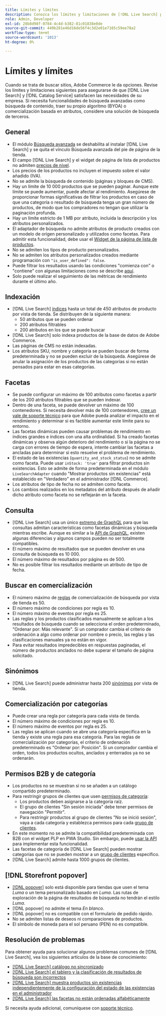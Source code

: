 ```yaml
---
title: Límites y límites
description: Conozca los límites y limitaciones de [!DNL Live Search] para asegurarse de que cumple con las necesidades de su empresa.
role: Admin, Developer
exl-id: 28b8d98f-0784-4c4d-b382-81c01838e0de
source-git-commit: 449b281e46d16de56f4c3d2e01e7165c59ee78a2
workflow-type: tm+mt
source-wordcount: '1013'
ht-degree: 0%

---
```


# Límites y límites

Cuando se trata de buscar sitios, Adobe Commerce le da opciones. Revise los límites y limitaciones siguientes para asegurarse de que [!DNL Live Search] y [!DNL Catalog Service] satisfacen las necesidades de su empresa. Si necesita funcionalidades de búsqueda avanzadas como búsqueda de contenido, traer su propio algoritmo (BYOA) o comercialización basada en atributos, considere una solución de búsqueda de terceros.

## General

- El módulo [Búsqueda avanzada](https://experienceleague.adobe.com/en/docs/commerce-admin/catalog/catalog/search/search) se deshabilita al instalar [!DNL Live Search] y se quita el vínculo Búsqueda avanzada del pie de página de la tienda.
- El campo [!DNL Live Search] y el widget de página de lista de productos no admiten [precios de nivel](https://experienceleague.adobe.com/en/docs/commerce-admin/catalog/products/pricing/product-price-tier).
- Los precios de los productos no incluyen el impuesto sobre el valor añadido (IVA).
- No se admite la búsqueda de contenido (páginas y bloques de CMS).
- Hay un límite de 10 000 productos que se pueden paginar. Aunque este límite se puede aumentar, puede afectar al rendimiento. Asegúrese de proporcionar formas significativas de filtrar los productos en caso de que una categoría o resultado de búsqueda tenga un gran número de productos, de modo que los compradores no tengan que utilizar la paginación profunda.
- Hay un límite estricto de 1 MB por atributo, incluida la descripción y los atributos personalizados.
- El adaptador de búsqueda no admite atributos de producto creados con un modelo de origen personalizado y utilizados como facetas. Para admitir esta funcionalidad, debe usar el [Widget de la página de lista de productos](plp-styling.md).
- No se admiten los tipos de producto personalizados.
- No se admiten los atributos personalizados creados mediante programación con `"is_user_defined": false`.
- Puede filtrar los resultados usando las condiciones &quot;comienza con&quot; o &quot;contiene&quot; con algunas limitaciones como se describe [aquí](https://developer.adobe.com/commerce/services/graphql/live-search/product-search/#limitations).
- Solo puede realizar el seguimiento de las métricas de rendimiento durante el último año.

## Indexación

- [!DNL Live Search] [índices](indexing.md) hasta un total de 450 atributos de producto por vista de tienda. Se distribuyen de la siguiente manera:
   - 50 atributos que se pueden ordenar
   - 200 atributos filtrables
   - 200 atributos en los que se puede buscar
- [!DNL Live Search] solo indexa productos de la base de datos de Adobe Commerce.
- Las páginas de CMS no están indexadas.
- Los atributos SKU, nombre y categoría se pueden buscar de forma predeterminada y no se pueden excluir de la búsqueda. Asegúrese de anular la asignación de los productos de las categorías si no están pensados para estar en esas categorías.

## Facetas

- Se puede configurar un máximo de 100 atributos como facetas a partir de los 200 atributos filtrables que se pueden indexar.
- Dentro de una faceta, se puede devolver un máximo de 100 contenedores. Si necesita devolver más de 100 contenedores, [cree un vale de soporte técnico](https://experienceleague.adobe.com/en/docs/commerce-knowledge-base/kb/help-center-guide/magento-help-center-user-guide) para que Adobe pueda analizar el impacto en el rendimiento y determinar si es factible aumentar este límite para su entorno.
- Las facetas dinámicas pueden causar problemas de rendimiento en índices grandes e índices con una alta ordinalidad. Si ha creado facetas dinámicas y observa algún deterioro del rendimiento o si la página no se carga con errores de tiempo de espera, intente cambiar las facetas a ancladas para determinar si esto resuelve el problema de rendimiento.
- El estado de las existencias (`quantity_and_stock_status`) no se admite como faceta. Puede usar `inStock: 'true'` para filtrar productos sin existencias. Esto se admite de forma predeterminada en el módulo `LiveSearchAdapter` cuando &quot;Mostrar productos sin existencias&quot; está establecido en &quot;Verdadero&quot; en el administrador [!DNL Commerce].
- Los atributos de tipo de fecha no se admiten como faceta.
- Los cambios realizados en los metadatos del atributo después de añadir dicho atributo como faceta no se reflejarán en la faceta.

## Consulta

- [!DNL Live Search] usa un único [extremo de GraphQL](https://developer.adobe.com/commerce/services/graphql/live-search/) para que las consultas admitan características como facetas dinámicas y búsqueda mientras escribe. Aunque es similar a la [API de GraphQL](https://developer.adobe.com/commerce/webapi/graphql/), existen algunas diferencias y algunos campos pueden no ser totalmente compatibles.
- El número máximo de resultados que se pueden devolver en una consulta de búsqueda es 10 000.
- El número máximo de resultados por página es de 500.
- No es posible filtrar los resultados mediante un atributo de tipo de fecha.

## Buscar en comercialización

- El número máximo de [reglas](rules.md) de comercialización de búsqueda por vista de tienda es 50.
- El número máximo de condiciones por regla es 10.
- El número máximo de eventos por regla es 25.
- Las reglas y los productos clasificados manualmente se aplican a los resultados de búsqueda cuando se selecciona el orden predeterminado, &quot;Ordenar por: Más relevante&quot;. Si un comprador cambia el criterio de ordenación a algo como ordenar por nombre o precio, las reglas y las clasificaciones manuales ya no están en vigor.
- Para evitar resultados impredecibles en respuestas paginadas, el número de productos anclados no debe superar el tamaño de página solicitado.

## Sinónimos

- [!DNL Live Search] puede administrar hasta 200 [sinónimos](synonyms.md) por vista de tienda.

## Comercialización por categorías

- Puede crear una regla por categoría para cada vista de tienda.
- El número máximo de condiciones por regla es 10.
- El número máximo de eventos por regla es 25.
- Las reglas se aplican cuando se abre una categoría específica en la tienda y existe una regla para esa categoría. Para las reglas de comercialización por categorías, el criterio de ordenación predeterminado es &quot;Ordenar por: Posición&quot;. Si un comprador cambia el orden, todos los productos ocultos, anclados y enterrados ya no se ordenarán.

## Permisos B2B y de categoría

- Los productos no se muestran si no se añaden a un catálogo compartido predeterminado.
- Para restringir grupos de clientes que usen [permisos de categoría](https://experienceleague.adobe.com/en/docs/commerce-admin/catalog/categories/category-permissions):
   - Los productos deben asignarse a la categoría raíz.
   - El grupo de clientes &quot;Sin sesión iniciada&quot; debe tener permisos de navegación &quot;Permitir&quot;.
   - Para restringir productos al grupo de clientes &quot;No se inició sesión&quot;, vaya a cada categoría y establezca permisos para cada [grupo de clientes](https://experienceleague.adobe.com/en/docs/commerce-admin/b2b/shared-catalogs/catalog-shared-manage).
- En este momento no se admite la compatibilidad predeterminada con B2B con el widget PLP en PWA Studio. Sin embargo, puede [usar la API](install.md#pwa-support) para implementar esta funcionalidad.
- Las facetas de categoría de [!DNL Live Search] pueden mostrar categorías que no se pueden mostrar a un [grupo de clientes](https://experienceleague.adobe.com/en/docs/commerce-admin/b2b/shared-catalogs/catalog-shared-manage) específico.
- [!DNL Live Search] admite hasta 1000 grupos de clientes.

## [!DNL Storefront popover]

- [[!DNL popover]](storefront-popover.md) solo está disponible para tiendas que usen el tema *Luma* o un tema personalizado basado en *Luma*. Las rutas de exploración de la página de resultados de búsqueda no tendrán el estilo *Luma*.
- [!DNL popover] no admite el tema *En blanco*.
- [!DNL popover] no es compatible con el formulario de pedido rápido.
- No se admiten listas de deseos ni comparaciones de productos.
- El símbolo de moneda para el sol peruano (PEN) no es compatible.

## Resolución de problemas

Para obtener ayuda para solucionar algunos problemas comunes de [!DNL Live Search], vea los siguientes artículos de la base de conocimiento:

- [[!DNL Live Search] catálogo no sincronizado](https://experienceleague.adobe.com/en/docs/commerce-knowledge-base/kb/troubleshooting/miscellaneous/live-search-catalog-data-sync)
- [[!DNL Live Search] el tablero y la clasificación de resultados de búsqueda son incorrectos](https://experienceleague.adobe.com/en/docs/commerce-knowledge-base/kb/troubleshooting/miscellaneous/live-search-dashboard-ranking-incorrect)
- [[!DNL Live Search] muestra productos sin existencias independientemente de la configuración del estado de las existencias en el administrador](https://experienceleague.adobe.com/en/docs/commerce-knowledge-base/kb/troubleshooting/miscellaneous/live-search-displays-out-of-stock-products)
- [[!DNL Live Search] las facetas no están ordenadas alfabéticamente](https://experienceleague.adobe.com/en/docs/commerce-knowledge-base/kb/troubleshooting/miscellaneous/live-search-facets-not-sorted)

Si necesita ayuda adicional, comuníquese con [soporte técnico](https://experienceleague.adobe.com/en/docs/commerce-knowledge-base/kb/help-center-guide/magento-help-center-user-guide).

